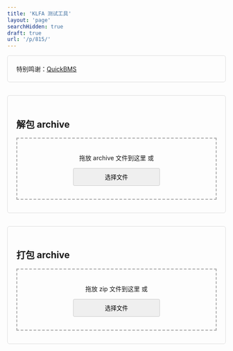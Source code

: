 ```yaml
---
title: 'KLFA 测试工具'
layout: 'page'
searchHidden: true
draft: true
url: '/p/815/'
---
```


<style>
    h1 {
        text-align: center;
    }
    .section {
        margin-bottom: 30px;
        padding: 20px;
        border: 1px solid #ddd;
        border-radius: 5px;
    }
    .drop-zone {
        border: 2px dashed #aaa;
        padding: 20px;
        text-align: center;
        margin: 10px 0;
        cursor: pointer;
    }
    .drop-zone.drag-over {
        border-color: #666;
    }
    .section button {
        border: 1px solid #ccc;
        border-radius: 5px;
        padding: 10px; /* 可去掉左右固定padding，避免与width冲突 */
        margin: 10px auto;
        border-radius: 3px;
        cursor: pointer;
        display: block;
        width: 200px; /* 固定宽度，根据需求调整数值 */
    }
    .section button:hover {
        transform: translateY(-1px);
        box-shadow: 0 2px 8px #666;
    }
    #fileList {
        margin: 10px 0;
        max-height: 200px;
        overflow-y: auto;
        border: 1px solid #ddd;
        padding: 10px;
    }
    .file-item {
        padding: 5px;
        border-bottom: 1px solid #eee;
    }
    .file-item:last-child {
        border-bottom: none;
    }
    .progress-container {
        margin: 10px 0;
        display: none;
    }
    .progress-bar {
        height: 20px;
        background-color: #e0e0e0;
        border-radius: 4px;
        overflow: hidden;
    }
    .progress-fill {
        height: 100%;
        width: 0%;
        transition: width 0.3s;
    }
    .error {
        color: red;
        margin: 10px 0;
        display: none;
    }
    
    
</style>





<div class="section">
特别鸣谢：<a href="http://quickbms.aluigi.org" target="_blank">QuickBMS</a>
</div>

<div class="section">
    <h2>解包 archive</h2>
    <div id="unpackDropZone" class="drop-zone">
        <p>拖放 archive 文件到这里 或</p>
        <button id="unpackBrowseBtn">选择文件</button>
        <input type="file" id="unpackFileInput" accept=".archive" style="display: none;">
    </div>
    <div id="unpackError" class="error"></div>
    <div id="unpackProgress" class="progress-container">
        <div class="progress-bar">
            <div id="unpackProgressFill" class="progress-fill"></div>
        </div>
        <p id="unpackProgressText">准备就绪</p>
    </div>
    <div id="unpackResult" style="display: none;">
        <h3>解包结果</h3>
        <div id="fileList"></div>
        <button id="downloadAllBtn">下载所有文件 (zip)</button>
    </div>
</div>

<div class="section">
    <h2>打包 archive</h2>
    <div id="packDropZone" class="drop-zone">
        <p>拖放 zip 文件到这里 或</p>
        <button id="packBrowseBtn">选择文件</button>
        <input type="file" id="packFileInput" accept=".zip" style="display: none;">
    </div>
    <div id="packError" class="error"></div>
    <div id="packProgress" class="progress-container">
        <div class="progress-bar">
            <div id="packProgressFill" class="progress-fill"></div>
        </div>
        <p id="packProgressText">准备就绪</p>
    </div>
    <div id="packResult" style="display: none;">
        <h3>打包结果</h3>
        <p>文件数量: <span id="packFileCount">0</span></p>
        <p>总大小: <span id="packTotalSize">0 B</span></p>
        <button id="downloadKlfaBtn">下载 archive 文件</button>
    </div>
</div>


<!-- <div class="section"> -->
  <!-- <p><strong>免责声明：</strong> 本工具仅供学习使用，请勿用于任何非法用途。使用本工具即表示您了解并同意承担所有责任。</p> -->
<!-- </div> -->

<!-- <script src="/js/klfa.js"></script> -->
<script src="https://cdnjs.cloudflare.com/ajax/libs/jszip/3.10.1/jszip.min.js"></script>
<script src="https://cdnjs.cloudflare.com/ajax/libs/FileSaver.js/2.0.5/FileSaver.min.js"></script>
<script>
    document.addEventListener('DOMContentLoaded', () => {
        // ================== 解包功能 ==================
        const unpackDropZone = document.getElementById('unpackDropZone');
        const unpackFileInput = document.getElementById('unpackFileInput');
        const unpackBrowseBtn = document.getElementById('unpackBrowseBtn');
        const unpackProgress = document.getElementById('unpackProgress');
        const unpackProgressFill = document.getElementById('unpackProgressFill');
        const unpackProgressText = document.getElementById('unpackProgressText');
        const unpackResult = document.getElementById('unpackResult');
        const fileList = document.getElementById('fileList');
        const downloadAllBtn = document.getElementById('downloadAllBtn');
        const unpackError = document.getElementById('unpackError');
        
        let extractedFiles = [];
        
        // 浏览按钮点击事件
        unpackBrowseBtn.addEventListener('click', () => {
            unpackFileInput.click();
        });
        
        // 文件选择变化事件
        unpackFileInput.addEventListener('change', (e) => {
            if (e.target.files.length > 0) {
                handleUnpackFile(e.target.files[0]);
            }
        });
        
        // 拖放事件处理
        ['dragenter', 'dragover', 'dragleave', 'drop'].forEach(eventName => {
            unpackDropZone.addEventListener(eventName, preventDefaults, false);
        });
        
        function preventDefaults(e) {
            e.preventDefault();
            e.stopPropagation();
        }
        
        ['dragenter', 'dragover'].forEach(eventName => {
            unpackDropZone.addEventListener(eventName, () => {
                unpackDropZone.classList.add('drag-over');
            }, false);
        });
        
        ['dragleave', 'drop'].forEach(eventName => {
            unpackDropZone.addEventListener(eventName, () => {
                unpackDropZone.classList.remove('drag-over');
            }, false);
        });
        
        unpackDropZone.addEventListener('drop', (e) => {
            const dt = e.dataTransfer;
            handleUnpackFile(dt.files[0]);
        });
        
        
        // 处理文件函数
        async function handleUnpackFile(file) {
            unpackError.style.display = 'none';
            unpackProgress.style.display = 'block';
            unpackProgressText.textContent = '正在读取文件...';
            unpackProgressFill.style.width = '0%';
            
            try {
                const arrayBuffer = await file.arrayBuffer();
                unpackProgressText.textContent = '正在解包...';
                unpackProgressFill.style.width = '50%';
                
                // 使用KLFA解包
                extractedFiles = await KLFA.unpack(arrayBuffer);
                
                unpackProgressFill.style.width = '100%';
                unpackProgressText.textContent = '解包完成！';
                
                // 显示结果
                showUnpackResults(extractedFiles);
            } catch (error) {
                showUnpackError('解包失败: ' + error.message);
            }
        }
        
        // 显示解包结果
        function showUnpackResults(files) {
            fileList.innerHTML = '';
            files.forEach(file => {
                const fileItem = document.createElement('div');
                fileItem.className = 'file-item';
                fileItem.textContent = `${file.name} (${formatFileSize(file.size)})`;
                fileList.appendChild(fileItem);
            });
            
            unpackResult.style.display = 'block';
        }

        // 下载所有文件
        downloadAllBtn.addEventListener('click', async () => {
            unpackProgressText.textContent = '正在创建 zip 文件...';
            unpackProgressFill.style.width = '0%';
            
            try {
                const zip = new JSZip();
                
                // 过滤掉 .svn 目录中的文件
                const filteredFiles = extractedFiles.filter(file => {
                    const normalizedPath = file.name.replace(/\\/g, '/');
                    return !normalizedPath.includes('.svn/') && 
                           !normalizedPath.startsWith('.svn/') &&
                           normalizedPath !== '.svn';
                });
        
                // 显示过滤后的文件数量信息
                const statsInfo = `(排除 ${extractedFiles.length - filteredFiles.length} 个 .svn 文件)`;
                
                for (let i = 0; i < filteredFiles.length; i++) {
                    const file = filteredFiles[i];
                    zip.file(file.name, file.data);
                    
                    // 更新进度
                    const progress = (i / filteredFiles.length) * 100;
                    unpackProgressFill.style.width = `${progress}%`;
                    unpackProgressText.textContent = `添加文件中... ${i+1}/${filteredFiles.length} ${statsInfo}`;
                }
                
                const blob = await zip.generateAsync({ type: 'blob' }, (metadata) => {
                    if (metadata.percent) {
                        unpackProgressFill.style.width = `${metadata.percent}%`;
                    }
                });
                
                unpackProgressFill.style.width = '100%';
                unpackProgressText.textContent = `创建 zip 文件完成！${statsInfo}`;
                
                // 自动添加下划线前缀
                const originalName = unpackFileInput.files[0]?.name || 'archive';
                const zipName = `_${originalName.replace('.archive', '')}.zip`;
                
                saveAs(blob, zipName);
            } catch (error) {
                showUnpackError('创建 zip 文件失败: ' + error.message);
            }
        });
        
        // 显示错误
        function showUnpackError(message) {
            unpackError.textContent = message;
            unpackError.style.display = 'block';
            unpackProgressText.textContent = '处理失败';
            unpackProgressFill.style.width = '0%';
        }
        
        // ================== 打包功能 ==================
        const packDropZone = document.getElementById('packDropZone');
        const packFileInput = document.getElementById('packFileInput');
        const packBrowseBtn = document.getElementById('packBrowseBtn');
        const packProgress = document.getElementById('packProgress');
        const packProgressFill = document.getElementById('packProgressFill');
        const packProgressText = document.getElementById('packProgressText');
        const packResult = document.getElementById('packResult');
        const packFileCount = document.getElementById('packFileCount');
        const packTotalSize = document.getElementById('packTotalSize');
        const downloadKlfaBtn = document.getElementById('downloadKlfaBtn');
        const packError = document.getElementById('packError');
        
        let packFiles = [];
        let klfaData = null;
        let packOriginalName = 'archive.klfa';
        
        // 浏览按钮点击事件
        packBrowseBtn.addEventListener('click', () => {
            packFileInput.click();
        });
        
        // 文件选择变化事件
        packFileInput.addEventListener('change', async (e) => {
            if (e.target.files.length > 0) {
                await handlePackFiles(e.target.files[0]);
            }
        });
        
        // 拖放事件处理
        ['dragenter', 'dragover', 'dragleave', 'drop'].forEach(eventName => {
            packDropZone.addEventListener(eventName, preventDefaults, false);
        });
        
        ['dragenter', 'dragover'].forEach(eventName => {
            packDropZone.addEventListener(eventName, () => {
                packDropZone.classList.add('drag-over');
            }, false);
        });
        
        ['dragleave', 'drop'].forEach(eventName => {
            packDropZone.addEventListener(eventName, () => {
                packDropZone.classList.remove('drag-over');
            }, false);
        });
        
        packDropZone.addEventListener('drop', async (e) => {
            const dt = e.dataTransfer;
            if (dt.files.length > 0) {
                const file = dt.files[0];
                if (file.name.endsWith('.zip')) {
                    await handlePackFiles(file);
                } else {
                    showPackError('请上传 zip 文件');
                }
            }
        });
        
        // 处理 zip 文件函数
        async function handlePackFiles(file) {
            packError.style.display = 'none';
            packProgress.style.display = 'block';
            packProgressText.textContent = '正在读取 zip 文件...';
            packProgressFill.style.width = '0%';
            
            try {
                // 读取 zip 文件
                const arrayBuffer = await file.arrayBuffer();
                const zip = await JSZip.loadAsync(arrayBuffer);
                
                // 处理文件名
                let originalName = file.name;
                if (originalName.startsWith('_')) {
                    originalName = originalName.substring(1);
                }
                if (originalName.endsWith('.zip')) {
                    originalName = originalName.replace('.zip', '');
                }
                packOriginalName = originalName + '.archive';
                
                // 准备文件列表
                packFiles = [];
                const fileEntries = Object.keys(zip.files)
                    .filter(name => !zip.files[name].dir); // 过滤掉目录
                
                // 读取 zip 中的文件
                for (let i = 0; i < fileEntries.length; i++) {
                    const fileName = fileEntries[i];
                    const zipEntry = zip.files[fileName];
                    
                    packProgressText.textContent = `处理文件中... ${i+1}/${fileEntries.length}`;
                    packProgressFill.style.width = `${(i / fileEntries.length) * 50}%`;
                    
                    const fileData = await zipEntry.async('uint8array');
                    packFiles.push({
                        name: fileName,
                        size: fileData.length,
                        data: fileData
                    });
                }
                
                if (packFiles.length === 0) {
                    throw new Error('无效的 zip 文件');
                }
                
                packProgressText.textContent = '正在打包...';
                packProgressFill.style.width = '50%';
                
                // 使用KLFA打包
                klfaData = await KLFA.pack(packFiles);
                
                packProgressFill.style.width = '100%';
                packProgressText.textContent = '打包完成！';
                
                // 显示结果
                showPackResults();
            } catch (error) {
                showPackError('打包失败: ' + error.message);
            }
        }
        
        // 显示打包结果
        function showPackResults() {
            const totalSize = packFiles.reduce((sum, file) => sum + file.size, 0);
            
            packFileCount.textContent = packFiles.length;
            packTotalSize.textContent = formatFileSize(totalSize);
            packResult.style.display = 'block';
        }
        
        // 下载KLFA文件
        downloadKlfaBtn.addEventListener('click', () => {
            const blob = new Blob([klfaData], { type: 'application/octet-stream' });
            saveAs(blob, packOriginalName);
        });
        
        // 显示错误
        function showPackError(message) {
            packError.textContent = message;
            packError.style.display = 'block';
            packProgressText.textContent = '处理失败';
            packProgressFill.style.width = '0%';
        }
        
        // ================== 辅助函数 ==================
        function formatFileSize(bytes) {
            if (bytes < 1024) return bytes + ' B';
            else if (bytes < 1048576) return (bytes / 1024).toFixed(1) + ' KB';
            else return (bytes / 1048576).toFixed(1) + ' MB';
        }
    });
</script>
